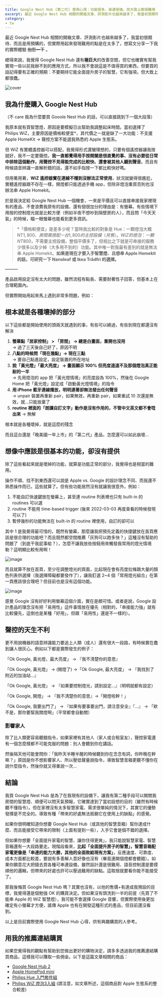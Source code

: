 ```yaml
---
title: Google Nest Hub (第二代) 使用心得：功能很多、串連很強，但大致上都很難用
excerpt: 最近 Google Nest Hub 相關的開箱文章、評測影片也越來越多了，我當初很期待、而且是用預購的，但實際用起來發現難用的點是在太多了，想寫文分享一下我的實際體驗。
category:
- tw
---
```


最近 Google Nest Hub 相關的開箱文章、評測影片也越來越多了，我當初很期待、而且是用預購的，但實際用起來發現難用的點是在太多了，想寫文分享一下我的實際體驗 ~~抱怨一下~~ 。

總得來說，我覺得 Google Nest Hub 還有**極巨大**的改善空間，但它也確實有幫我實現一些以前我辦不到的應用方式，所以我不會說這是不值得買的東西，但要買的話記得要有正確的預期：不要期待它能全面提升房子的智慧，它有強項，但大致上都很蠢。

![cover](/images/posts/2022-01-02-google-nest-hub.jpeg)

## 我為什麼購入 Google Nest Hub

（不 care 我為什麼要買 Gooole Nest Hub 的話，可以直接跳到下一個大段落）

我原本就有買智慧燈，原因是要模擬日出幫助我調整起床時間。當初選擇了 Philips WiZ，主要原因是價格較便宜*，其代價之一就是缺了一大功能：不支援 Apple HomeKit → 聲控方案不能選我熟悉的 Apple 生態系。

但 WiZ 有實體遙控器可以搭配，我覺得形式還蠻理想的，只要有個遙控器讓我按就好，我不一定要聲控。**我一直都覺得用手按開關是很直覺的事、沒有必要從日常中排除這個動作，用聲控不見得能完成的比較快、還會被其他人聽到聲音**。而且有時候語音辨識一直解析錯的話，還不如手指按一下都比較快好嗎。

但用著用著，**WiZ 遙控器實在連線不穩到沒辦法正常使用**，狀況就變得很尷尬，實體遙控器跟不存在一樣，開燈都只能透過手機 app，但除非燈泡重買否則也沒辦法串 Apple Homekit。

於是我決定給 Google Nest Hub 一個機會，一來是平價且可以直接串接我家裡現有的產品、不會浪費我原有的設備，還有個很加分的理由是：有螢幕。有些情境下用按的控制燈光就是比較方便（例如半夜不想吵到隔壁房的人），而且問「今天天氣」的時候，瞄一眼螢幕也能看到更多資訊。

> \*「價格較便宜」是差多少呢？當時我比較的對象是 Hue：一顆燈泡大概 NT$1,800、房間需搭配一台 1,800 的主控設備（另售）。WiZ 的燈泡：一顆 NT$800，不需要主控設備，整個平價多了，但相比之下就是可串接的服務少很多以及少掉（大多用不到的）功能。其中唯一對我最有差別的就是無法串 Apple Homekit。**如果是現在才要入手智慧燈、且想串 Apple Homekit 的話，可研究一下 Nanoleaf 或 Ikea Trådfri 的選擇。**

———

產品啟用設定沒有太大的問題，雖然流程有點長、需要耐著性子回答，但基本上在合理範圍內。

但實際開始用起來馬上遇到非常多問題，例如：

## 根本就是各種壞掉的部分

以下這些都是開始使用的頭兩天就遇到的事，有些可以繞過，有些到現在都還沒有解決

1. **螢幕點「居家控制」 > 「房間」 → 總是白畫面，重開也沒用**  
  → 過了三天後自己好了，原因不明
2. **八點的時候問「現在幾點」→ 現在三點**  
  → 要自己點進設定，設定裝置的所在地址
3. **說「黃光燈」「最大亮度」 → 畫面顯示 100% 但亮度遠遠不及那個燈泡真正能耐的一半**  
  → 先用燈泡的 app 把「黃光燈情境」的亮度設為 100%，然後在 Google Home 把「黃光燈」設定成「啟動黃光燈情境」的指令
4. **用 iPhone 藍牙連線播放，明明連著卻無法發出任何聲音**  
  → unpair 裝置再重新 pair，如果無效，再重新 pair，如果重試 10 次還是無效，就...只能放棄了
5. **routine 裡面的「朗讀自訂文字」動作是沒有作用的，不管中文英文都不會唸出來** 
  → 無解

根本就是各種壞掉，就是這麼的殘念

而且這台還是「晚美國一年上市」的「第二代」產品，怎麼還可以如此崩壞...

## 想像中應該是很基本的功能，卻沒有提供

除了這些看起來就是壞掉的功能，就算是功能正常的部分，我覺得也是相當的難用。

操作不順、找不到東西還可以說是 Apple vs. Google 的設計理念不同、而我還不熟悉操作而已，這些就算了。但有些功能居然沒有就讓我很意外，例如：

1. 不能自訂快速鍵放在螢幕上，甚至連 routine 列表裡也只有 built-in 的 routines 可以選
2. routine 不能用 time-based trigger (後來 2022-03-03 再度查看的時候發現可以了)
3. 暫停幾秒的功能無法在 built-in 的 routine 裡使用，自訂的卻可以

其中 1 是我覺得最可惜的，既然有螢幕，那麼讓我把預先定義的快捷鍵放在首頁應該是很合理的功能吧？而且既然都空間推薦「灰狗可以跑多快？」這種沒有幫助的問題了（到底干我屁事蛤？），怎麼不讓我放些按鈕用來觸發我常用的燈光情境勒？這明顯比較有用啊！

![image](/images/posts/2022-01-02-google-home-explore.jpeg)

而且就算不放在首頁，至少在調整燈光的頁面，比起現在會有亮度拉條跟大量的顏色列表供選擇（我選擇障礙都要發作了），讓我釘選 2~4 個「常用燈光組合」在第一頁應該很合理吧？但目前也是沒有這個功能。

![image](/images/posts/2022-01-02-google-nest-hub-light-control.jpeg)

感覺 Google 沒有好好利用螢幕這個介面，實在是頗可惜。或者是說，Google 設計產品的理念沒有把「易用性」這件事情放在優先（相對的，「串接能力強」就有比較優先，這倒也是某種「好用」，但跟「易用性」還是不一樣的）。

## 聲控的天生不利

更不用說機器的語意辨識能力要追上人類（成人）還有很大一段路，有時候實在蠢到讓人很灰心。例如以下都是實際發生的例子：

「Ok Google, 黃光燈，最大亮度」 → 『我不清楚你的意思』

「Ok Google, 黃光燈」 → (開燈了) →「Ok Google, 最大亮度」 → 『我找到了附近的加油站...』

「Ok Google, 黃光燈」 → 『如果要控制燈光，請到設定...』（明明就都有設定）

「Ok Google, 開燈」 → 『我不清楚你的意思』→「開燈啦幹！」

「Ok Google, 我要出門了」 → 『如果有要事要出門，請注意安全』『...』 → 「欸不是，那你要幫我關燈啊」（平常都會自動關）

### 影響家人

除了比人類更容易聽錯指令，如果家裡有其他人（家人或合租室友），聲控家電還有一個怎麼樣都不可能克服的問題：別人會聽到你在講話。

然後隔天他可能會問你：「我昨天半睡半醒的時候聽到你在念念有詞，你昨晚在幹嘛？」原因是你不想影響家人、所以壓低聲量說指令，導致智慧音箱更聽不懂你在說什麼指令，然後你就又得重說一次…

## 結論

我買 Google Nest Hub 是為了在我現有的設備下，讓我有第二種手段可以開關我房間的智慧燈、順便可以問天氣預報，它確實達到了當初設想的目的（雖然有時候聽不懂指令）。但在家裡沒有太多智慧家電、需求很單純的情況下，其實它的優勢發揮是不完全的。導致有種「帶來的好處無法抵銷它在使用上的缺點」的感覺。

如果你很明確知道你想要 Google Nest Hub（或其他的智慧音箱）幫你達成什麼、而且能接受它帶來的限制（上面有提到一些），入手它會是個不錯的選擇。

但如果你想要「全面提升家電的智慧、讓你住得更爽」，我只能說智慧家電、智慧音箱還有一大段路要走。現階段看來，**比起「全面提升房子的智慧」，智慧音箱配家電更像是「串連的能力大勝，其他的全面敗給現有方案」**，反應速度、可靠度、成本方面都比較差，要說有多善解人意好像也沒有（畢竟連開個燈都會聽錯）。如果你願意花大把錢去買各種可串連設備，雖然設計還是很難用、語音控制還是要摸順他的邏輯，但帶來的好處也許可以壓過難用的缺點。這取捨就要看你能不能接受了。

那我後悔買 Google Nest Hub 嗎？其實也沒有，以他的售價+有達成我預設的目標，我覺得還是個勉強 OK 的購買決定。但如果沒有頭洗到一半的前提（先買了不能串 Apple 的 WiZ 智慧燈），我可能不會選擇 Google 音響，但實際使用後更加確定有小螢幕才方便，謠傳 Apple 也有在開發這種形式的產品，但目前還沒看到。

以上是目前實際使用 Google Nest Hub 心得，供有興趣購買的人參考。

## 用我的推薦連結購買

如果您覺得我的觀點有幫助到您做出更好的購物決定，請多多透過我的推薦連結購買商品，這樣我可以賺取一些佣金。以下是這篇文章相關的商品：

* [Google Nest Hub 2](https://www.momoshop.com.tw/goods/GoodsDetail.jsp?i_code=9435657&Area=search&mdiv=403&oid=1_1&cid=index&kw=google%2Bnest%2Bhub&memid=6000018258&cid=apuad&oid=1&osm=league)
* [Apple HomePod mini](https://www.momoshop.com.tw/goods/GoodsDetail.jsp?i_code=8460759&Area=search&mdiv=403&oid=1_1&cid=index&kw=homepod%20mini&memid=6000018258&cid=apuad&oid=1&osm=league)
* [Philips Hue 入門套件組](https://www.momoshop.com.tw/goods/GoodsDetail.jsp?i_code=8253184&Area=search&mdiv=403&oid=1_10&cid=index&kw=Philips%20Hue&memid=6000018258&cid=apuad&oid=1&osm=league)
* [Philips WiZ 燈泡3入組](https://www.momoshop.com.tw/goods/GoodsDetail.jsp?i_code=8395421&Area=search&mdiv=403&oid=1_1&cid=index&kw=Philips%20WiZ&memid=6000018258&cid=apuad&oid=1&osm=league) (請注意，如文章所述，這個商品對 Apple 生態系的整合較差)
